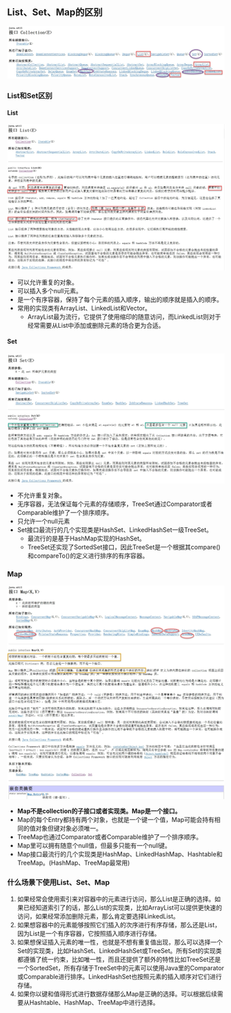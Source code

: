 ## List、Set、Map的区别

![](./_image/2018-05-16-16-21-20.jpg)
### List和Set区别
#### List

![](./_image/2018-05-17-18-00-47.jpg)   
- 可以允许重复的对象。
- 可以插入多个null元素。
- 是一个有序容器，保持了每个元素的插入顺序，输出的顺序就是插入的顺序。
- 常用的实现类有ArrayList、LinkedList和Vector。
    - ArrayList最为流行，它提供了使用缩印的随意访问，而LinkedList则对于经常需要从List中添加或删除元素的场合更为合适。
#### Set

![](./_image/2018-05-17-18-41-37.jpg)
  
- 不允许重复对象。
- 无序容器，无法保证每个元素的存储顺序，TreeSet通过Comparator或者Comparable维护了一个排序顺序。
- 只允许一个null元素
- Set接口最流行的几个实现类是HashSet、LinkedHashSet一级TreeSet。
    - 最流行的是基于HashMap实现的HashSet。
    - TreeSet还实现了SortedSet接口，因此TreeSet是一个根据其compare()和compareTo()的定义进行排序的有序容器。
### Map

![](./_image/2018-05-17-18-46-19.jpg)
- **Map不是collection的子接口或者实现类。Map是一个接口。**
- Map的每个Entry都持有两个对象，也就是一个键一个值，Map可能会持有相同的值对象但键对象必须唯一。
- TreeMap也通过Comparator或者Comparable维护了一个排序顺序。
- Map里可以拥有随意个null值，但最多只能有一个null键。
- Map接口最流行的几个实现类是HashMap、LinkedHashMap、Hashtable和TreeMap。(HashMap、TreeMap最常用)
### 什么场景下使用List、Set、Map
1. 如果经常会使用索引来对容器中的元素进行访问，那么List是正确的选择。如果已经知道索引了的话，那么List的实现类，比如ArrayList可以提供更快速的访问，如果经常添加删除元素，那么肯定要选择LinkedList。
2. 如果想容器中的元素能够按照它们插入的次序进行有序存储，那么还是List，因为List是一个有序容器，它按照插入顺序进行存储。
3. 如果想保证插入元素的唯一性，也就是不想有重复值出现，那么可以选择一个Set的实现类，比如HashSet、LinkedHashSet或TreeSet。所有Set的实现类都遵循了统一约束，比如唯一性，而且还提供了额外的特性比如TreeSet还是一个SortedSet，所有存储于TreeSet中的元素可以使用Java里的Comparator或Comparable进行排序。LinkedHashSet也按照元素的插入顺序对它们进行存储。
4. 如果你以键和值得形式进行数据存储那么Map是正确的选择。可以根据后续需要从Hashtable、HashMap、TreeMap中进行选择。